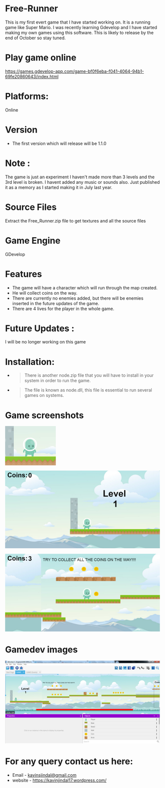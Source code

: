 # Free-Runner
This is my first evert game that I have started working on. It is a running game like Super Mario.  I was recently learning Gdevelop and I have started making my own games using this software. This is likely to release by the end of October so stay tuned. 

# Play game online
https://games.gdevelop-app.com/game-bf0f6eba-f041-4064-94b1-69fe20860643/index.html



# Platforms:
Online

# Version

* The first version which will release will be 1.1.0

# Note : 

The game is just an experiment I haven't made more than 3 levels and the 3rd level is broken. I havent added any music or sounds also. Just published it as a memory as I started making it in July last year. 

# Source Files

Extract the Free_Runner.zip file to get textures and all the source files

# Game Engine

GDevelop

# Features

 - The game will have a character which will run through the map created.
 - He will collect coins on the way.
 - There are currently no enemies added, but there will be enemies inserted in the future updates of the game.
 - There are 4 lives for the player in the whole game.
 
 
# Future Updates : 

I will be no longer working on this game


# Installation:
- > There is another node.zip file that you will have to install in your system in order to run the game. 
- > The file is known as node.dll, this file is essential to run several games on systems. 

# Game screenshots

![](ss4.PNG)

![](screenshit.PNG)

![](ss2.PNG)

# Gamedev images

![](ss3.PNG)


# For any query contact us here:
* Email - kavinsjindal@gmail.com
* website - https://kavinjindal17.wordpress.com/

